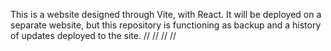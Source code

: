 This is a website designed through Vite, with React. It will be deployed on a separate website, but this repository is functioning as backup and a history of updates deployed to the site.
//
//
//
//
